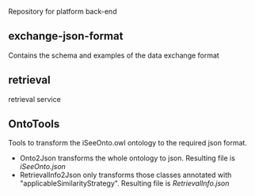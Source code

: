 Repository for platform back-end

## exchange-json-format

Contains the schema and examples of the data exchange format


## retrieval

retrieval service

## OntoTools

Tools to transform the iSeeOnto.owl ontology to the required json format.

* Onto2Json transforms the whole ontology to json. Resulting file is _iSeeOnto.json_
* RetrievalInfo2Json only transforms those classes annotated with "applicableSimilarityStrategy". Resulting file is _RetrievalInfo.json_
